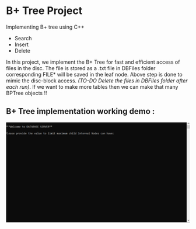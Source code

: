 # B+ Tree Project
Implementing B+ tree using C++
- Search 
- Insert
- Delete

In this project, we implement the B+ Tree for fast and efficient access of files in the disc. The file is stored as a .txt file in DBFiles folder corresponding FILE* will be saved in the leaf node. Above step is done to mimic the disc-block access. *(TO-DO Delete the files in DBFiles folder after each run)*. If we want
to make more tables then we can make that many BPTree objects !!

## B+ Tree implementation working demo :

![Demo](img/demo.gif)

